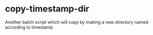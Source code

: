 # copy-timestamp-dir
Another batch script which will copy by making a new directory named according to timestamp
